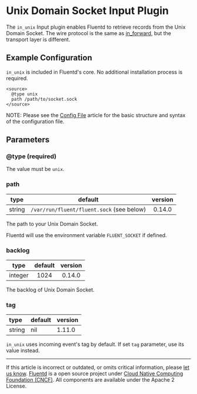 # Unix Domain Socket Input Plugin

The `in_unix` Input plugin enables Fluentd to retrieve records from
the Unix Domain Socket. The wire protocol is the same as
[in_forward](/plugins/input/forward.md), but the transport layer is
different.

## Example Configuration

`in_unix` is included in Fluentd's core. No additional installation
process is required.

```
<source>
  @type unix
  path /path/to/socket.sock
</source>
```

NOTE: Please see the [Config File](/configuration/config-file.md) article
for the basic structure and syntax of the configuration file.

## Parameters

### @type (required)

The value must be `unix`.

### path

| type   | default                                   | version |
|:------:|:-----------------------------------------:|:-------:|
| string | `/var/run/fluent/fluent.sock` (see below) | 0.14.0  |

The path to your Unix Domain Socket.

Fluentd will use the environment variable `FLUENT_SOCKET` if defined.

### backlog

| type    | default | version |
|:-------:|:-------:|:-------:|
| integer | 1024    | 0.14.0  |

The backlog of Unix Domain Socket.

### tag

| type   | default | version |
|:-------|:--------|:--------|
| string | nil     | 1.11.0  |

`in_unix` uses incoming event's tag by default. If set `tag` parameter, use its value instead.

------------------------------------------------------------------------

If this article is incorrect or outdated, or omits critical information, please [let us know](https://github.com/fluent/fluentd-docs-gitbook/issues?state=open).
[Fluentd](http://www.fluentd.org/) is a open source project under [Cloud Native Computing Foundation (CNCF)](https://cncf.io/). All components are available under the Apache 2 License.
